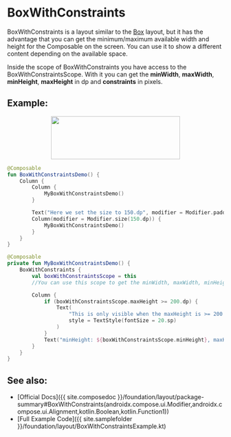 <!---
This is the API of version 1.0.2
-->
# BoxWithConstraints

BoxWithConstraints is a layout similar to the [Box](../../../layout/box) layout, but it has the advantage that you can get the minimum/maximum available width and height for the Composable on the screen.
You can use it to show a different content depending on the available space.

Inside the scope of BoxWithConstraints you have access to the BoxWithConstraintsScope. With it you can get the **minWidth**, **maxWidth**, **minHeight**, **maxHeight** in dp and **constraints** in pixels.

## Example:
<p align="center">
  <img src ="../{{ site.images }}/foundation/layout/boxwithconstraints/boxwithconstraints.png" height=100 width=300 />
</p>

```kotlin
@Composable
fun BoxWithConstraintsDemo() {
    Column {
        Column {
            MyBoxWithConstraintsDemo()
        }

        Text("Here we set the size to 150.dp", modifier = Modifier.padding(top = 20.dp))
        Column(modifier = Modifier.size(150.dp)) {
            MyBoxWithConstraintsDemo()
        }
    }
}

@Composable
private fun MyBoxWithConstraintsDemo() {
    BoxWithConstraints {
        val boxWithConstraintsScope = this
        //You can use this scope to get the minWidth, maxWidth, minHeight, maxHeight in dp and constraints

        Column {
            if (boxWithConstraintsScope.maxHeight >= 200.dp) {
                Text(
                    "This is only visible when the maxHeight is >= 200.dp",
                    style = TextStyle(fontSize = 20.sp)
                )
            }
            Text("minHeight: ${boxWithConstraintsScope.minHeight}, maxHeight: ${boxWithConstraintsScope.maxHeight},  minWidth: ${boxWithConstraintsScope.minWidth} maxWidth: ${boxWithConstraintsScope.maxWidth}")
        }
    }
}
```


## See also:
* [Official Docs]({{ site.composedoc }}/foundation/layout/package-summary#BoxWithConstraints(androidx.compose.ui.Modifier,androidx.compose.ui.Alignment,kotlin.Boolean,kotlin.Function1))
* [Full Example Code]({{ site.samplefolder }}/foundation/layout/BoxWithConstraintsExample.kt)
